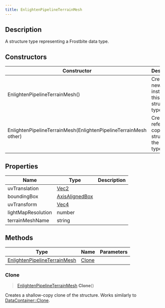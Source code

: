 ```yaml
---
title: EnlightenPipelineTerrainMesh
---
```

## Description

A structure type representing a Frostbite data type.

## Constructors

| Constructor                                                      | Description                                              |
| ---------------------------------------------------------------- | -------------------------------------------------------- |
| EnlightenPipelineTerrainMesh()                                   | Create a new instance of this structure type.            |
| EnlightenPipelineTerrainMesh(EnlightenPipelineTerrainMesh other) | Create a reference copy of a structure of the same type. |

## Properties

| Name               | Type                                                  | Description |
| ------------------ | ----------------------------------------------------- | ----------- |
| uvTranslation      | [Vec2](/vext/ref/shared/class/Vec2)                     |             |
| boundingBox        | [AxisAlignedBox](/vext/ref/shared/class/AxisAlignedBox) |             |
| uvTransform        | [Vec4](/vext/ref/shared/class/Vec4)                     |             |
| lightMapResolution | number                                                |             |
| terrainMeshName    | string                                                |             |

## Methods

| Type                                                         | Name            | Parameters |
| ------------------------------------------------------------ | --------------- | ---------- |
| [EnlightenPipelineTerrainMesh](EnlightenPipelineTerrainMesh) | [Clone](#clone) |            |

### Clone

> [EnlightenPipelineTerrainMesh](EnlightenPipelineTerrainMesh) **Clone**()

Creates a shallow-copy clone of the structure. Works similarly to [DataContainer::Clone](/vext/ref/shared/class/datacontainer#clone).
